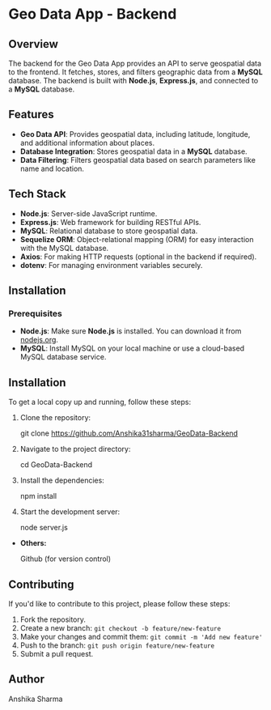 # Geo Data App - Backend

## Overview

The backend for the Geo Data App provides an API to serve geospatial data to the frontend. It fetches, stores, and filters geographic data from a **MySQL** database. The backend is built with **Node.js**, **Express.js**, and connected to a **MySQL** database.

## Features

- **Geo Data API**: Provides geospatial data, including latitude, longitude, and additional information about places.
- **Database Integration**: Stores geospatial data in a **MySQL** database.
- **Data Filtering**: Filters geospatial data based on search parameters like name and location.

## Tech Stack

- **Node.js**: Server-side JavaScript runtime.
- **Express.js**: Web framework for building RESTful APIs.
- **MySQL**: Relational database to store geospatial data.
- **Sequelize ORM**: Object-relational mapping (ORM) for easy interaction with the MySQL database.
- **Axios**: For making HTTP requests (optional in the backend if required).
- **dotenv**: For managing environment variables securely.

## Installation

### Prerequisites

- **Node.js**: Make sure **Node.js** is installed. You can download it from [nodejs.org](https://nodejs.org/).
- **MySQL**: Install MySQL on your local machine or use a cloud-based MySQL database service.

## Installation

To get a local copy up and running, follow these steps:

1. Clone the repository:

  
   git clone https://github.com/Anshika31sharma/GeoData-Backend


2. Navigate to the project directory: 
   
   cd GeoData-Backend

3. Install the dependencies:
   
   npm install
   
4. Start the development server:

   node server.js

- **Others:**

   Github (for version control)
 

## Contributing

If you'd like to contribute to this project, please follow these steps:

1. Fork the repository.
2. Create a new branch: `git checkout -b feature/new-feature`
3. Make your changes and commit them: `git commit -m 'Add new feature'`
4. Push to the branch: `git push origin feature/new-feature`
5. Submit a pull request.

## Author

Anshika Sharma

